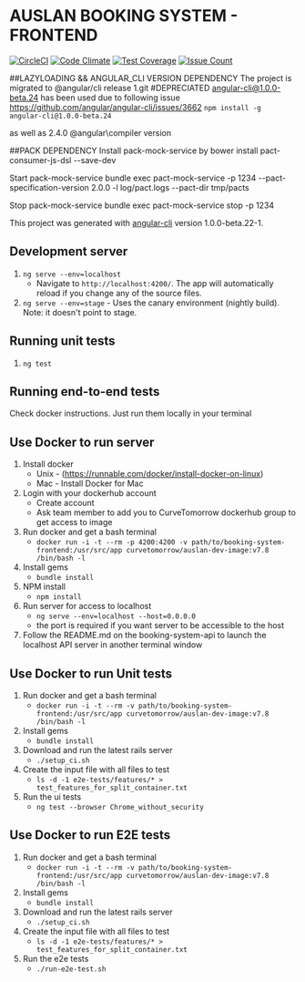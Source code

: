  # AUSLAN BOOKING SYSTEM - FRONTEND

[![CircleCI](https://circleci.com/bb/curvetomorrow/booking-system-frontend/tree/master.svg?style=svg)](https://circleci.com/bb/curvetomorrow/booking-system-frontend/tree/master)
[![Code Climate](https://codeclimate.com/repos/5858b42d43c09c72c3000c29/badges/c9005dc4d8c9a34aaa8d/gpa.svg)](https://codeclimate.com/repos/5858b42d43c09c72c3000c29/feed)
[![Test Coverage](https://codeclimate.com/repos/5858b42d43c09c72c3000c29/badges/c9005dc4d8c9a34aaa8d/coverage.svg)](https://codeclimate.com/repos/5858b42d43c09c72c3000c29/coverage)
[![Issue Count](https://codeclimate.com/repos/5858b42d43c09c72c3000c29/badges/c9005dc4d8c9a34aaa8d/issue_count.svg)](https://codeclimate.com/repos/5858b42d43c09c72c3000c29/feed)

##LAZYLOADING && ANGULAR_CLI VERSION DEPENDENCY
The project is migrated to @angular/cli release 1.git
#DEPRECIATED
angular-cli@1.0.0-beta.24 has been used due to following issue https://github.com/angular/angular-cli/issues/3662
 `npm install -g angular-cli@1.0.0-beta.24`

 as well as 2.4.0 @angular\compiler version


##PACK DEPENDENCY
Install pack-mock-service by
bower install pact-consumer-js-dsl --save-dev

Start pack-mock-service
bundle exec pact-mock-service -p 1234 --pact-specification-version 2.0.0 -l log/pact.logs --pact-dir tmp/pacts

Stop pack-mock-service
bundle exec pact-mock-service stop -p 1234

This project was generated with [angular-cli](https://github.com/angular/angular-cli) version 1.0.0-beta.22-1.

## Development server

   1. `ng serve --env=localhost`
       * Navigate to `http://localhost:4200/`. The app will automatically reload if you change any of the source files.
   1. `ng serve --env=stage` - Uses the canary environment (nightly build). Note: it doesn't point to stage.

## Running unit tests

   1. `ng test`

## Running end-to-end tests

Check docker instructions. Just run them locally in your terminal


## Use Docker to run server

   1. Install docker
        * Unix - (https://runnable.com/docker/install-docker-on-linux)
        * Mac - Install Docker for Mac
   1. Login with your dockerhub account
        * Create account
        * Ask team member to add you to CurveTomorrow dockerhub group to get access to image
   1. Run docker and get a bash terminal
        * `docker run -i -t --rm -p 4200:4200 -v path/to/booking-system-frontend:/usr/src/app curvetomorrow/auslan-dev-image:v7.8 /bin/bash -l`
   1. Install gems
        * `bundle install`
   1. NPM install
        * `npm install`
   1. Run server for access to localhost
        * `ng serve --env=localhost --host=0.0.0.0`
        * the port is required if you want server to be accessible to the host
   1. Follow the README.md on the booking-system-api to launch the localhost API server in another terminal window

## Use Docker to run Unit tests

   1. Run docker and get a bash terminal
        * `docker run -i -t --rm -v path/to/booking-system-frontend:/usr/src/app curvetomorrow/auslan-dev-image:v7.8 /bin/bash -l`
   1. Install gems
        * `bundle install`
   1. Download and run the latest rails server
        * `./setup_ci.sh`
   1. Create the input file with all files to test
        * `ls -d -1 e2e-tests/features/* > test_features_for_split_container.txt`
   1. Run the ui tests
        * `ng test --browser Chrome_without_security`

## Use Docker to run E2E tests

   1. Run docker and get a bash terminal
        * `docker run -i -t --rm -v path/to/booking-system-frontend:/usr/src/app curvetomorrow/auslan-dev-image:v7.8 /bin/bash -l`
   1. Install gems
        * `bundle install`
   1. Download and run the latest rails server
        * `./setup_ci.sh`
   1. Create the input file with all files to test
        * `ls -d -1 e2e-tests/features/* > test_features_for_split_container.txt`
   1. Run the e2e tests
        * `./run-e2e-test.sh`
